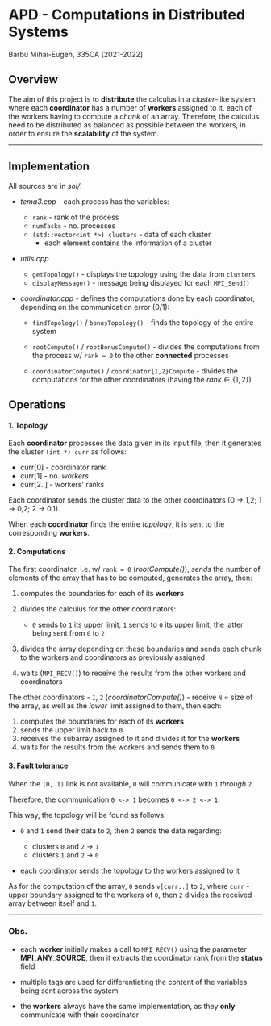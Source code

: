 # APD - Computations in Distributed Systems

Barbu Mihai-Eugen, 335CA [2021-2022]

## Overview

The aim of this project is to __distribute__ the calculus in a _cluster_-like system, where each __coordinator__ has a number of __workers__ assigned to it, each of the workers having to compute a _chunk_ of an array. Therefore, the calculus need to be distributed as balanced as possible between the workers, in order to ensure the __scalability__ of the system.

----

## Implementation

All sources are in _sol/_:

- _tema3.cpp_ - each process has the variables:
    - `rank` - rank of the process
    - `numTasks` - no. processes
    - `(std::vector<int *>) clusters` - data of each cluster
        - each element contains the information of a cluster

- _utils.cpp_
    - `getTopology()` - displays the topology using the data from ``clusters``
    - `displayMessage()` - message being displayed for each `MPI_Send()`

- _coordinator.cpp_ - defines the computations done by each coordinator, depending on the communication error (0/1):
    - `findTopology()`
    / `bonusTopology()` - finds the topology of the entire system

    - `rootCompute()`
    / `rootBonusCompute()` - divides the computations from the process w/ ```rank = 0``` to the other __connected__ processes

    - `coordinatorCompute()`
    / `coordinator{1,2}Compute`
            - divides the computations for the other coordinators (having the $rank \in \{1,2\}$)

## Operations

#### 1. Topology

Each __coordinator__ processes the data given in its input file, then it generates the cluster ```(int *) curr``` as follows:
- curr[0] - coordinator rank
- curr[1] - no. _workers_
- curr[2..] - workers' ranks

Each coordinator sends the cluster data to the other coordinators (0 -> 1,2; 1 -> 0,2; 2 -> 0,1).

When each **coordinator** finds the entire _topology_, it is sent to the corresponding **workers**.

#### 2. Computations

The first coordinator, i.e. w/ `rank = 0` (_rootCompute()_), _sends_ the number of elements of the array that has to be computed, generates the array, then:

1. computes the boundaries for each of its __workers__
2. divides the calculus for the other coordinators:

    - `0` sends to `1` its upper limit,
      `1` sends to `0` its upper limit,
      the latter being sent from `0` to `2`

3. divides the array depending on these boundaries and sends each chunk to the workers and coordinators as previously assigned
4. waits (`MPI_RECV()`) to receive the results from the other workers and coordinators

The other coordinators - `1`, `2` (_coordinatorCompute()_) - receive `N` = size of the array,
as well as the _lower_ limit assigned to them, then each:

1. computes the boundaries for each of its __workers__
2. sends the upper limit back to `0`
3. receives the subarray assigned to it and divides it for the __workers__
4. waits for the results from the workers and sends them to `0`

#### 3. Fault tolerance

When the `(0, 1)` link is not available, `0` will communicate with `1` _through_ `2`.

Therefore, the communication `0 <-> 1` becomes `0 <-> 2 <-> 1`.

This way, the topology will be found as follows:

- `0` and `1` send their data to `2`, then `2` sends the data regarding:
    - clusters `0` and `2` -> `1`
    - clusters `1` and `2` -> `0`

- each coordinator sends the topology to the workers assigned to it

As for the computation of the array, `0` sends `v[curr..]` to `2`, where `curr` - upper boundary assigned to the workers of `0`, then `2` divides the received array between itself and `1`.

----

### Obs.

- each __worker__ initially makes a call to `MPI_RECV()` using the parameter __MPI\_ANY\_SOURCE__, then it extracts the coordinator rank from the __status__ field

- multiple tags are used for differentiating the content of the variables being sent across the system

- the __workers__ always have the same implementation, as they __only__ communicate with their coordinator
